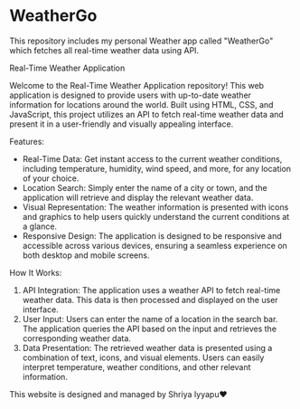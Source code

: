 # WeatherGo
This repository includes my personal Weather app called "WeatherGo" which fetches all real-time weather data using API.

Real-Time Weather Application

Welcome to the Real-Time Weather Application repository! This web application is designed to provide users with up-to-date weather information for locations around the world. Built using HTML, CSS, and JavaScript, this project utilizes an API to fetch real-time weather data and present it in a user-friendly and visually appealing interface.

Features:

- Real-Time Data: Get instant access to the current weather conditions, including temperature, humidity, wind speed, and more, for any location of your choice.
- Location Search: Simply enter the name of a city or town, and the application will retrieve and display the relevant weather data.
- Visual Representation: The weather information is presented with icons and graphics to help users quickly understand the current conditions at a glance.
- Responsive Design: The application is designed to be responsive and accessible across various devices, ensuring a seamless experience on both desktop and mobile screens.

How It Works:

1. API Integration: The application uses a weather API to fetch real-time weather data. This data is then processed and displayed on the user interface.
2. User Input: Users can enter the name of a location in the search bar. The application queries the API based on the input and retrieves the corresponding weather data.
3. Data Presentation: The retrieved weather data is presented using a combination of text, icons, and visual elements. Users can easily interpret temperature, weather conditions, and other relevant information.


This website is designed and managed by Shriya Iyyapu❤️

